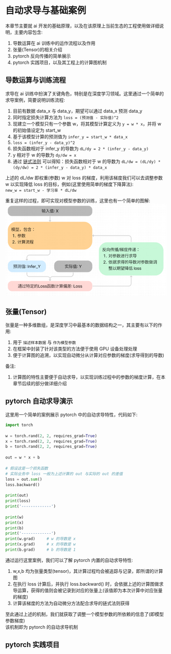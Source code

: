 # 自动求导与基础案例
本章节主要就 ai 开发的基础原理，以及在该原理上当前生态的工程使用做详细说明，主要内容包含:  
1. 导数运算在 ai 训练中的运作流程以及作用  
1. 张量(Tensor)的相关介绍  
1. pytorch 反向传播的简单展示  
1. pytorch 实践项目，以及其工程上的计算图机制  

## 导数运算与训练流程
求导在 ai 训练中扮演了关键角色，特别是在深度学习领域。这里通过一个简单的求导案例，简要说明训练流程:  
1. 目前有数据 data_x 与 data_y，期望可以通过 data_x 预测 data_y  
1. 同时指定损失计算方法为 `loss = (预测值 - 实际值)^2` 
1. 现建立一个模型只有一个参数 w，将其模型计算定义为 `y = w * x`，并将 w 的初始值设定为 start_w  
1. 基于该模型计算的预测值为 `infer_y = start_w * data_x`  
1. `loss = (infer_y - data_y)^2`  
1. 损失函数相对于 infer_y 的导数为 `dL/dy = 2 * (infer_y - data_y)`  
1. y 相对于 w 的导数为 `dy/dw = x`
1. 通过 [链式法则](/c2-autograd_and_baseex/c2-grad-chain.md) 可以得知：损失函数相对于 w 的导数为 `dL/dw = (dL/dy) * (dy/dw) = 2 * (infer_y - data_y) * data_x`  

上述的 dL/dw 即权重(参数) w 对 loss 的梯度，利用该梯度我们可以去调整参数 w 以实现降低 loss 的目标，例如(这里使用简单的梯度下降算法):  
`new_w = start_w - 学习率 * dL/dw`

重复这样的过程，即可实现对模型参数的训练，这里也有一个简单的图解:  
![train.png](/c2-autograd_and_baseex/train.png)  

## 张量(Tensor)
张量是一种多维数组，是深度学习中最基本的数据结构之一，其主要有以下的作用:  
1. 用于 `描述样本数据` 与 `作为模型参数`  
1. 在框架中封装了针对该类型的方法便于使用 GPU 设备处理处理  
1. 便于计算图的追溯，以实现自动微分从计算对应参数的梯度(求导得到的导数)  

备注:   
1. 计算图的特性主要便于自动求导，以实现训练过程中的参数的梯度计算，在本章节后续的部分做详细介绍  

## pytorch 自动求导演示
这里用一个简单的案例展示 pytorch 中的自动求导特性，代码如下:  
```py
import torch

w = torch.rand(2, 2, requires_grad=True)
x = torch.rand(2, 2, requires_grad=True)
b = torch.rand(2, 2, requires_grad=True)

out = w * x + b

# 假设这是一个损失函数
# 实际业务中 loss 一般为上述计算的 out 与实际的 out 的差值
loss = out.sum()
loss.backward()

print(out)
print(loss)
print('-------------')

print(w)
print(x)
print(b)
print('-------------')
print(w.grad)     # w 的导数是 x
print(x.grad)     # x 的导数是 w
print(b.grad)     # b 的导数是 1
```

通过运行这里案例，我们可以了解 pytorch 内置的自动求导特性:  
1. w,x,b 均为张量类型(tensor)，其计算过程均会被追踪与记录，即所谓的计算图  
1. 在执行 loss 计算后，并执行 loss.backward() 时，会依据上述的计算图做求导运算，获得的值则会被记录到对应的张量上(该值即为本次计算中对应张量的梯度)  
1. 计算该梯度的方法为自动微分方法配合求导的链式法则获得  

至此通过上述的机制，我们就获取了调整一个模型参数的所依赖的信息了(即模型参数梯度)  
该机制即为 pytorch 的自动求导机制  

## pytorch 实践项目
